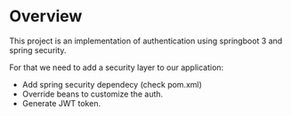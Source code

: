 # Overview

This project is an implementation of authentication using springboot 3 and spring security.

For that  we need to add a security layer to our application:

- Add spring security dependecy (check pom.xml)
- Override beans to customize the auth.
- Generate JWT token.


